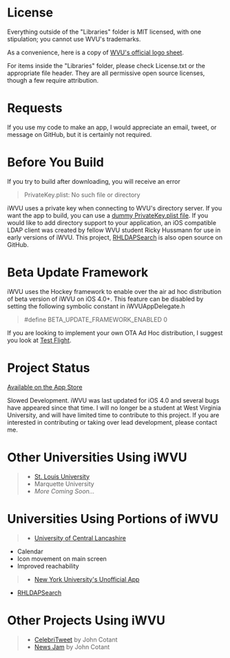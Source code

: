 License
=======

Everything outside of the "Libraries" folder is MIT licensed, with one stipulation; you cannot use WVU's trademarks.

As a convenience, here is a copy of [WVU's official logo sheet](http://tls.wvu.edu/r/download/23909).

For items inside the "Libraries" folder, please check License.txt or the appropriate file header. They are all permissive open source licenses, though a few require attribution.

Requests
========

If you use my code to make an app, I would appreciate an email, tweet, or message on GitHub, but it is certainly not required.

Before You Build
================

If you try to build after downloading, you will receive an error

> PrivateKey.plist: No such file or directory

iWVU uses a private key when connecting to WVU's directory server. If you want the app to build, you can use a [dummy PrivateKey.plist file](http://JaredCrawford.org/Files/PrivateKey.plist). If you would like to add directory support to your application, an iOS compatible LDAP client was created by fellow WVU student Ricky Hussmann for use in early versions of iWVU. This project, [RHLDAPSearch](http://github.com/rhussmann/RHLDAPSearch) is also open source on GitHub.

Beta Update Framework
=====================
iWVU uses the Hockey framework to enable over the air ad hoc distribution of beta version of iWVU on iOS 4.0+. This feature can be disabled by setting the following symbolic constant in iWVUAppDelegate.h

> \#define BETA\_UPDATE\_FRAMEWORK\_ENABLED 0

If you are looking to implement your own OTA Ad Hoc distribution, I suggest you look at [Test Flight](http://www.testflightapp.com).

Project Status
==============

[Available on the App Store](http://iTunes.com/apps/iWVU)

Slowed Development. iWVU was last updated for iOS 4.0 and several bugs have appeared since that time. I will no longer be a student at West Virginia University, and will have limited time to contribute to this project. If you are interested in contributing or taking over lead development, please contact me.


Other Universities Using iWVU
=============================

> * [St. Louis University](http://itunes.apple.com/us/app/saint-louis-university/id377399047?mt=8)
> * Marquette University
> * *More Coming Soon...*

Universities Using Portions of iWVU
=============================
> * [University of Central Lancashire](http://itunes.apple.com/us/app/uclan/id325930048?mt=8)
  * Calendar
  * Icon movement on main screen
  * Improved reachability
> * [New York University's Unofficial App](http://itunes.apple.com/us/app/nyumobile/id423799237?mt=8) 
  * [RHLDAPSearch](https://github.com/rhussmann/RHLDAPSearch)

Other Projects Using iWVU
=========================

> * [CelebriTweet](http://iTunes.com/apps/CelebriTweet) by John Cotant
> * [News Jam](http://itunes.apple.com/us/app/news-jam/id353897391?mt=8) by John Cotant
